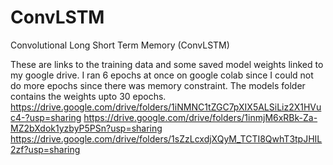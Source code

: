 # ConvLSTM
Convolutional Long Short Term Memory (ConvLSTM)

These are links to the training data and some saved model weights linked to my google drive.
I ran 6 epochs at once on google colab since I could not do more epochs since there was memory constraint.
The models folder contains the weights upto 30 epochs.
https://drive.google.com/drive/folders/1iNMNC1tZGC7pXIX5ALSiLiz2X1HVuc4-?usp=sharing
https://drive.google.com/drive/folders/1inmjM6xRBk-Za-MZ2bXdok1yzbyP5PSn?usp=sharing
https://drive.google.com/drive/folders/1sZzLcxdjXQyM_TCTI8QwhT3tpJHIL2zf?usp=sharing
